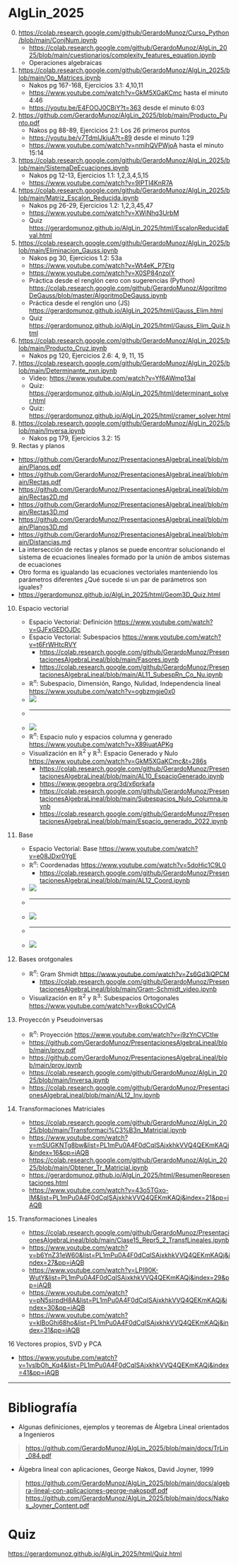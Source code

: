# AlgLin_2025
0. https://colab.research.google.com/github/GerardoMunoz/Curso_Python/blob/main/ConjNum.ipynb
   * https://colab.research.google.com/github/GerardoMunoz/AlgLin_2025/blob/main/cuestionarios/complexity_features_equation.ipynb 
   * Operaciones algebraicas
1. https://colab.research.google.com/github/GerardoMunoz/AlgLin_2025/blob/main/Op_Matrices.ipynb
   * Nakos pg 167-168, Ejercicios 3.1: 4,10,11
   * https://www.youtube.com/watch?v=GkM5XGaKCmc hasta el minuto 4:46
   * https://youtu.be/E4FOOJ0CBiY?t=363 desde el minuto 6:03
2. https://github.com/GerardoMunoz/AlgLin_2025/blob/main/Producto_Punto.pdf
   * Nakos pg 88-89, Ejercicios 2.1: Los 26 primeros puntos
   * https://youtu.be/v7TdmlJkiuA?t=89 desde el minuto 1:29
   * https://www.youtube.com/watch?v=nmihQVPWjoA hasta el minuto 15:14
3. https://colab.research.google.com/github/GerardoMunoz/AlgLin_2025/blob/main/SistemaDeEcuaciones.ipynb
   * Nakos pg 12-13, Ejercicios 1.1: 1,2,3,4,5,15
   * https://www.youtube.com/watch?v=9lPTl4KnR7A
5. https://colab.research.google.com/github/GerardoMunoz/AlgLin_2025/blob/main/Matriz_Escalon_Reducida.ipynb
   * Nakos pg 26-29, Ejercicios 1.2: 1,2,3,45,47
   * https://www.youtube.com/watch?v=XWiNhq3UrbM
   * Quiz https://gerardomunoz.github.io/AlgLin_2025/html/EscalonReducidaEval.html
4. https://colab.research.google.com/github/GerardoMunoz/AlgLin_2025/blob/main/Eliminacion_Gauss.ipynb
   * Nakos pg 30, Ejercicios 1.2: 53a
   * https://www.youtube.com/watch?v=Wt4eK_P7Etg
   * https://www.youtube.com/watch?v=X0SP84nzolY
   * Práctica desde el renglón cero con sugerencias (Python) https://colab.research.google.com/github/GerardoMunoz/AlgoritmoDeGauss/blob/master/AlgoritmoDeGauss.ipynb
   * Práctica desde el renglón uno  (JS) https://gerardomunoz.github.io/AlgLin_2025/html/Gauss_Elim.html
   * Quiz https://gerardomunoz.github.io/AlgLin_2025/html/Gauss_Elim_Quiz.html
5. https://colab.research.google.com/github/GerardoMunoz/AlgLin_2025/blob/main/Producto_Cruz.ipynb
   * Nakos pg 120, Ejercicios 2.6: 4, 9, 11, 15 
6. https://colab.research.google.com/github/GerardoMunoz/AlgLin_2025/blob/main/Determinante_nxn.ipynb
   * Video: https://www.youtube.com/watch?v=Yf6AWmp13aI
   * Quiz: https://gerardomunoz.github.io/AlgLin_2025/html/determinant_solver.html
   * Quiz: https://gerardomunoz.github.io/AlgLin_2025/html/cramer_solver.html
8. https://colab.research.google.com/github/GerardoMunoz/AlgLin_2025/blob/main/Inversa.ipynb
   * Nakos pg 179, Ejercicios 3.2: 15
9. Rectas y planos
  * https://github.com/GerardoMunoz/PresentacionesAlgebraLineal/blob/main/Planos.pdf
  * https://github.com/GerardoMunoz/PresentacionesAlgebraLineal/blob/main/Rectas.pdf
  * https://github.com/GerardoMunoz/PresentacionesAlgebraLineal/blob/main/Rectas2D.md
  * https://github.com/GerardoMunoz/PresentacionesAlgebraLineal/blob/main/Rectas3D.md
  * https://github.com/GerardoMunoz/PresentacionesAlgebraLineal/blob/main/Planos3D.md
  * https://github.com/GerardoMunoz/PresentacionesAlgebraLineal/blob/main/Distancias.md
  * La intersección de rectas y planos se puede encontrar solucionando el sistema de ecuaciones lineales formado por la unión de ambos sistemas de ecuaciones
  * Otro forma es igualando las ecuaciones vectoriales manteniendo los parámetros diferentes ¿Qué sucede si un par de parámetros son iguales?
  * https://gerardomunoz.github.io/AlgLin_2025/html/Geom3D_Quiz.html
10. Espacio vectorial
    * Espacio Vectorial: Definición https://www.youtube.com/watch?v=GJFxGEDOJDc
    * Espacio Vectorial: Subespacios https://www.youtube.com/watch?v=t6FrWHtcRVY
       * https://colab.research.google.com/github/GerardoMunoz/PresentacionesAlgebraLineal/blob/main/Fasores.ipynb
       * https://colab.research.google.com/github/GerardoMunoz/PresentacionesAlgebraLineal/blob/main/AL11_SubespRn_Co_Nu.ipynb 
    * $\mathbb{R}^n$: Subespacio, Dimensión, Rango, Nulidad, Independencia lineal https://www.youtube.com/watch?v=ogbzmgje0x0
    * ![](https://raw.githubusercontent.com/GerardoMunoz/AlgLin_2025/main/imgs/Generado.PNG)
    * ---
    * ![](https://raw.githubusercontent.com/GerardoMunoz/AlgLin_2025/main/imgs/Nulo.PNG)
    * $\mathbb{R}^n$: Espacio nulo y espacios columna y generado https://www.youtube.com/watch?v=X89iuatAPKg
    * Visualización en $\mathbb{R}^2$ y $\mathbb{R}^3$: Espacio Generado y Nulo https://www.youtube.com/watch?v=GkM5XGaKCmc&t=286s
      * https://colab.research.google.com/github/GerardoMunoz/PresentacionesAlgebraLineal/blob/main/AL10_EspacioGenerado.ipynb
      * https://www.geogebra.org/3d/x6prkafa
      * https://colab.research.google.com/github/GerardoMunoz/PresentacionesAlgebraLineal/blob/main/Subespacios_Nulo_Columna.ipynb
      * https://colab.research.google.com/github/GerardoMunoz/PresentacionesAlgebraLineal/blob/main/Espacio_generado_2022.ipynb
   
11. Base
    * Espacio Vectorial: Base https://www.youtube.com/watch?v=e08JDxr0YgE
    * $\mathbb{R}^n$: Coordenadas https://www.youtube.com/watch?v=5doHic1C9L0
      * https://colab.research.google.com/github/GerardoMunoz/PresentacionesAlgebraLineal/blob/main/AL12_Coord.ipynb 
    * ![](https://raw.githubusercontent.com/GerardoMunoz/AlgLin_2025/main/imgs/Coord.png)
    * ---
    * ![](https://raw.githubusercontent.com/GerardoMunoz/AlgLin_2025/main/imgs/Coord_R3.png)
    * ---
    * ![](https://raw.githubusercontent.com/GerardoMunoz/AlgLin_2025/main/imgs/Coord_R2.png)
12. Bases orotgonales
    * $\mathbb{R}^n$: Gram Shmidt https://www.youtube.com/watch?v=Zs6Gd3iQPCM
       * https://colab.research.google.com/github/GerardoMunoz/PresentacionesAlgebraLineal/blob/main/Gram-Schmidt_video.ipynb  
    * Visualización en $\mathbb{R}^2$ y $\mathbb{R}^3$: Subespacios Ortogonales https://www.youtube.com/watch?v=vBoksCOvlCA
13. Proyeccón y Pseudoinversas   
    * $\mathbb{R}^n$: Proyección https://www.youtube.com/watch?v=j9zYnCVCtlw
    * https://github.com/GerardoMunoz/PresentacionesAlgebraLineal/blob/main/proy.pdf
    * https://github.com/GerardoMunoz/PresentacionesAlgebraLineal/blob/main/proy.ipynb
    * https://colab.research.google.com/github/GerardoMunoz/AlgLin_2025/blob/main/Inversa.ipynb
    * https://colab.research.google.com/github/GerardoMunoz/PresentacionesAlgebraLineal/blob/main/AL12_Inv.ipynb
14. Transformaciones Matriciales
    * https://colab.research.google.com/github/GerardoMunoz/AlgLin_2025/blob/main/Transformaci%C3%B3n_Matricial.ipynb
    * https://www.youtube.com/watch?v=mSUGKNTg8bw&list=PL1mPu0A4F0dCqISAjxkhkVVQ4QEKmKAQj&index=16&pp=iAQB
    * https://colab.research.google.com/github/GerardoMunoz/AlgLin_2025/blob/main/Obtener_Tr_Matricial.ipynb
    * https://gerardomunoz.github.io/AlgLin_2025/html/ResumenRepresentaciones.html
    * https://www.youtube.com/watch?v=43o5TGxo-lM&list=PL1mPu0A4F0dCqISAjxkhkVVQ4QEKmKAQj&index=21&pp=iAQB
    
   

15. Transformaciones Lineales
    * https://colab.research.google.com/github/GerardoMunoz/PresentacionesAlgebraLineal/blob/main/Clase15_Repr5_2_TransfLineales.ipynb
    * https://www.youtube.com/watch?v=b6YnZ31eW60&list=PL1mPu0A4F0dCqISAjxkhkVVQ4QEKmKAQj&index=27&pp=iAQB
    * https://www.youtube.com/watch?v=LPI90K-WutY&list=PL1mPu0A4F0dCqISAjxkhkVVQ4QEKmKAQj&index=29&pp=iAQB
    * https://www.youtube.com/watch?v=pN5sirpdH8A&list=PL1mPu0A4F0dCqISAjxkhkVVQ4QEKmKAQj&index=30&pp=iAQB
    * https://www.youtube.com/watch?v=klBoGhi68ho&list=PL1mPu0A4F0dCqISAjxkhkVVQ4QEKmKAQj&index=31&pp=iAQB

16 Vectores propios, SVD y PCA 
 * https://www.youtube.com/watch?v=1vslbOh_Kq4&list=PL1mPu0A4F0dCqISAjxkhkVVQ4QEKmKAQj&index=41&pp=iAQB
     
  
---
# Bibliografía
* Algunas definiciones, ejemplos y teoremas de Álgebra Lineal orientados a
Ingenieros
> https://github.com/GerardoMunoz/AlgLin_2025/blob/main/docs/TrLin_084.pdf

* Álgebra lineal con aplicaciones, George Nakos, David Joyner, 1999
> https://github.com/GerardoMunoz/AlgLin_2025/blob/main/docs/algebra-lineal-con-aplicaciones-george-nakospdf.pdf
> https://github.com/GerardoMunoz/AlgLin_2025/blob/main/docs/Nakos_Joyner_Content.pdf
# Quiz
https://gerardomunoz.github.io/AlgLin_2025/html/Quiz.html



























